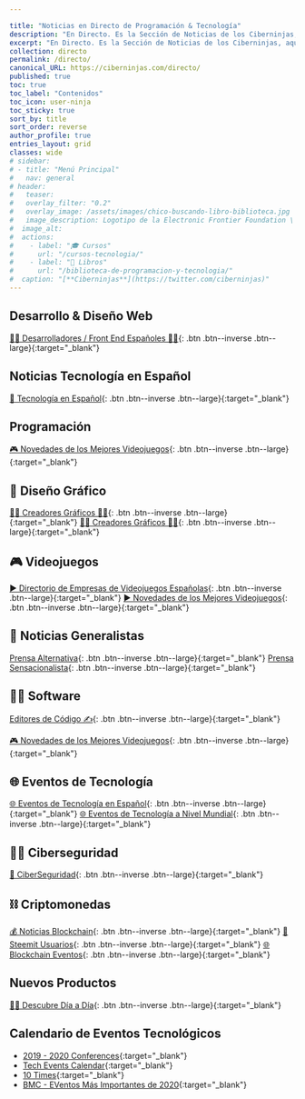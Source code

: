```yaml
---

title: "Noticias en Directo de Programación & Tecnología"
description: "En Directo. Es la Sección de Noticias de los Ciberninjas, aquí vas a poder encontrar todas nuestras listas exclusivas de Twitter"
excerpt: "En Directo. Es la Sección de Noticias de los Ciberninjas, aquí vas a poder encontrar todas nuestras listas exclusivas de Twitter"
collection: directo
permalink: /directo/
canonical_URL: https://ciberninjas.com/directo/
published: true
toc: true
toc_label: "Contenidos"
toc_icon: user-ninja
toc_sticky: true
sort_by: title
sort_order: reverse
author_profile: true
entries_layout: grid
classes: wide
# sidebar:
# - title: "Menú Principal"
#   nav: general
# header:
#   teaser:
#   overlay_filter: "0.2"
#   overlay_image: /assets/images/chico-buscando-libro-biblioteca.jpg
#   image_description: Logotipo de la Electronic Frontier Foundation \ Visto en Ciberninjas
#  image_alt:
#  actions:
#    - label: "🎓 Cursos"
#      url: "/cursos-tecnologia/"
#    - label: "📖 Libros"
#      url: "/biblioteca-de-programacion-y-tecnologia/"
#  caption: "[**Ciberninjas**](https://twitter.com/ciberninjas)"
---
```


## Desarrollo & Diseño Web

[👩‍🎨 Desarrolladores / Front End Españoles 👨‍🎨](https://twitter.com/ciberninjas/lists/dw){: .btn .btn--inverse .btn--large}{:target="_blank"}

## Noticias Tecnología en Español

[📰 Tecnología en Español](https://twitter.com/ciberninjas/lists/tecnolog-a-en-espa-ol){: .btn .btn--inverse .btn--large}{:target="_blank"}

## Programación

[🎮 Novedades de los Mejores Videojuegos](https://twitter.com/ciberninjas/lists/videojuegos1){: .btn .btn--inverse .btn--large}{:target="_blank"}

## 🎨 Diseño Gráfico

[👩‍🎨 Creadores Gráficos 👨‍🎨](https://twitter.com/ciberninjas/lists/creadores-gr-ficos){: .btn .btn--inverse .btn--large}{:target="_blank"} [👩‍🎨 Creadores Gráficos 👨‍🎨](https://twitter.com/ciberninjas/lists/creadores-gr-ficos){: .btn .btn--inverse .btn--large}{:target="_blank"}

## 🎮 Videojuegos

[▶ Directorio de Empresas de Videojuegos Españolas](https://twitter.com/ciberninjas/lists/videojuegos-empresas){: .btn .btn--inverse .btn--large}{:target="_blank"} [▶ Novedades de los Mejores Videojuegos](https://twitter.com/ciberninjas/lists/videojuegos1){: .btn .btn--inverse .btn--large}{:target="_blank"}

## 📰 Noticias Generalistas

[Prensa Alternativa](https://twitter.com/ciberninjas/lists/prensa-alternativa){: .btn .btn--inverse .btn--large}{:target="_blank"} [Prensa Sensacionalista](https://twitter.com/ciberninjas/lists/prensa-radios){: .btn .btn--inverse .btn--large}{:target="_blank"}

## 👩‍💻 Software

[Editores de Código ✍](https://twitter.com/ciberninjas/lists/editores-de-c-digo1){: .btn .btn--inverse .btn--large}{:target="_blank"}

[🎮 Novedades de los Mejores Videojuegos](https://twitter.com/ciberninjas/lists/videojuegos1){: .btn .btn--inverse .btn--large}{:target="_blank"}

## 🌐 Eventos de Tecnología

[🌐 Eventos de Tecnología en Español](https://twitter.com/ciberninjas/lists/eventos-tecnolog-a-es1){: .btn .btn--inverse .btn--large}{:target="_blank"} [🌐 Eventos de Tecnología a Nivel Mundial](https://twitter.com/ciberninjas/lists/eventos-tecnol-world){: .btn .btn--inverse .btn--large}{:target="_blank"}

## 👮‍♂️ Ciberseguridad

[🔐 CiberSeguridad](https://twitter.com/ciberninjas/lists/ciberseguridad1){: .btn .btn--inverse .btn--large}{:target="_blank"}

## ⛓ Criptomonedas

[💰 Noticias Blockchain](https://twitter.com/ciberninjas/lists/noticias-blockchain){: .btn .btn--inverse .btn--large}{:target="_blank"} [💑 Steemit Usuarios](https://twitter.com/ciberninjas/lists/steemit-usuarios1){: .btn .btn--inverse .btn--large}{:target="_blank"} [🌐 Blockchain Eventos](https://twitter.com/ciberninjas/lists/blockchain-eventos){: .btn .btn--inverse .btn--large}{:target="_blank"}

## Nuevos Productos

[👩‍🔬 Descubre Día a Día](https://twitter.com/ciberninjas/lists/descubre-d-a-a-d-a){: .btn .btn--inverse .btn--large}{:target="_blank"}

## Calendario de Eventos Tecnológicos

* [2019 - 2020 Conferences](https://www.cio.com/article/3344362/your-guide-to-top-tech-conferences-2019-2020.html){:target="_blank"}
* [Tech Events Calendar](https://www.information-age.com/tech-events-diary-123471587/){:target="_blank"}
* [10 Times](https://10times.com/technology?month=december){:target="_blank"}
* [BMC - EVentos Más Importantes de 2020](https://www.bmc.com/blogs/tech-it-conferences/){:target="_blank"}
